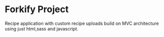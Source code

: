 # Forkify Project

Recipe application with custom recipe uploads build on MVC architecture using just html,sass and javascript.
